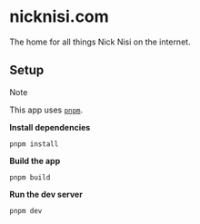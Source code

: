 # nicknisi.com

The home for all things Nick Nisi on the internet.

## Setup

> [!note]
>
> This app uses [`pnpm`](https://pnpm.io).

**Install dependencies**

```shell
pnpm install
```

**Build the app**

```shell
pnpm build
```

**Run the dev server**

```shell
pnpm dev
```
